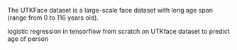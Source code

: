 The UTKFace dataset is a large-scale face dataset with long age span (range from 0 to 116 years old).

logistic regression in tensorflow from scratch on UTKface dataset to predict age of person
